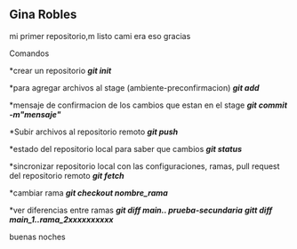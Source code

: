 ## Gina Robles

mi primer repositorio,m listo cami era eso gracias

Comandos

*crear un repositorio
***git init***

*para agregar archivos al stage (ambiente-preconfirmacion)
***git add***

*mensaje de confirmacion de los cambios que estan en el stage
***git commit -m"mensaje"***

*Subir archivos al repositorio remoto
***git push***

*estado del repositorio local para saber que cambios
***git status***

*sincronizar repositorio local con las configuraciones, ramas, pull request del repositorio remoto
***git fetch***

*cambiar rama
***git checkout nombre_rama***

*ver diferencias entre ramas
***git diff main.. prueba-secundaria***
***gitt diff main_1..rama_2xxxxxxxxxx***

buenas noches